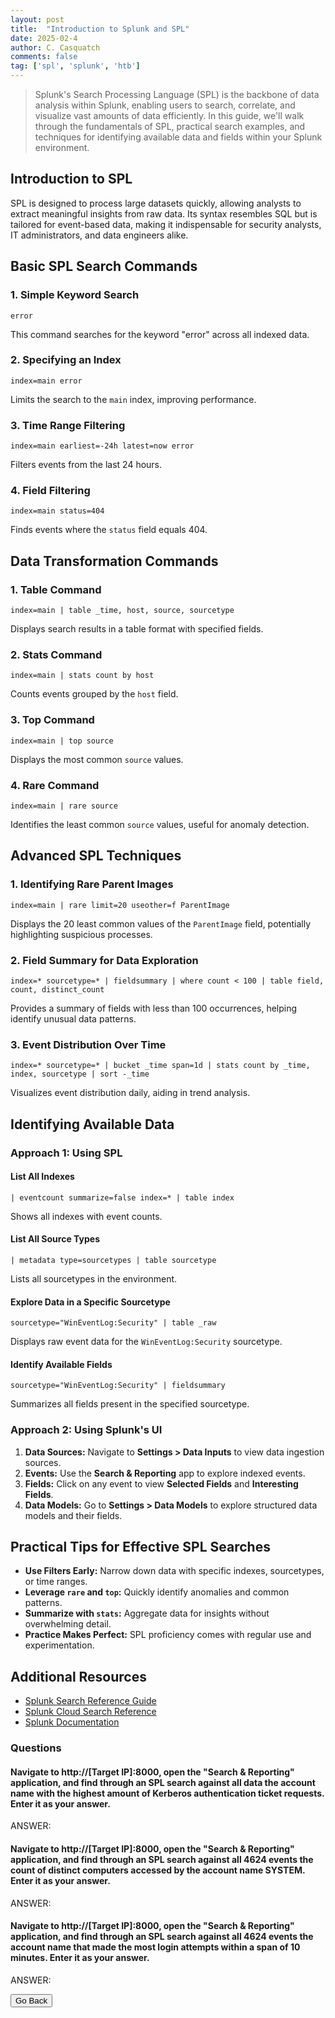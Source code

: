 ```yaml
---
layout: post
title:  "Introduction to Splunk and SPL"
date: 2025-02-4
author: C. Casquatch
comments: false
tag: ['spl', 'splunk', 'htb']
---
```


> Splunk's Search Processing Language (SPL) is the backbone of data analysis within Splunk, enabling users to search, correlate, and visualize vast amounts of data efficiently. In this guide, we'll walk through the fundamentals of SPL, practical search examples, and techniques for identifying available data and fields within your Splunk environment.

## Introduction to SPL

SPL is designed to process large datasets quickly, allowing analysts to extract meaningful insights from raw data. Its syntax resembles SQL but is tailored for event-based data, making it indispensable for security analysts, IT administrators, and data engineers alike.

## Basic SPL Search Commands

### 1. **Simple Keyword Search**
```spl
error
```
This command searches for the keyword "error" across all indexed data.

### 2. **Specifying an Index**
```spl
index=main error
```
Limits the search to the `main` index, improving performance.

### 3. **Time Range Filtering**
```spl
index=main earliest=-24h latest=now error
```
Filters events from the last 24 hours.

### 4. **Field Filtering**
```spl
index=main status=404
```
Finds events where the `status` field equals 404.

## Data Transformation Commands

### 1. **Table Command**
```spl
index=main | table _time, host, source, sourcetype
```
Displays search results in a table format with specified fields.

### 2. **Stats Command**
```spl
index=main | stats count by host
```
Counts events grouped by the `host` field.

### 3. **Top Command**
```spl
index=main | top source
```
Displays the most common `source` values.

### 4. **Rare Command**
```spl
index=main | rare source
```
Identifies the least common `source` values, useful for anomaly detection.

## Advanced SPL Techniques

### 1. **Identifying Rare Parent Images**
```spl
index=main | rare limit=20 useother=f ParentImage
```
Displays the 20 least common values of the `ParentImage` field, potentially highlighting suspicious processes.

### 2. **Field Summary for Data Exploration**
```spl
index=* sourcetype=* | fieldsummary | where count < 100 | table field, count, distinct_count
```
Provides a summary of fields with less than 100 occurrences, helping identify unusual data patterns.

### 3. **Event Distribution Over Time**
```spl
index=* sourcetype=* | bucket _time span=1d | stats count by _time, index, sourcetype | sort -_time
```
Visualizes event distribution daily, aiding in trend analysis.

## Identifying Available Data

### Approach 1: Using SPL

#### **List All Indexes**
```spl
| eventcount summarize=false index=* | table index
```
Shows all indexes with event counts.

#### **List All Source Types**
```spl
| metadata type=sourcetypes | table sourcetype
```
Lists all sourcetypes in the environment.

#### **Explore Data in a Specific Sourcetype**
```spl
sourcetype="WinEventLog:Security" | table _raw
```
Displays raw event data for the `WinEventLog:Security` sourcetype.

#### **Identify Available Fields**
```spl
sourcetype="WinEventLog:Security" | fieldsummary
```
Summarizes all fields present in the specified sourcetype.

### Approach 2: Using Splunk's UI

1. **Data Sources:** Navigate to **Settings > Data Inputs** to view data ingestion sources.
2. **Events:** Use the **Search & Reporting** app to explore indexed events.
3. **Fields:** Click on any event to view **Selected Fields** and **Interesting Fields**.
4. **Data Models:** Go to **Settings > Data Models** to explore structured data models and their fields.

## Practical Tips for Effective SPL Searches

- **Use Filters Early:** Narrow down data with specific indexes, sourcetypes, or time ranges.
- **Leverage `rare` and `top`:** Quickly identify anomalies and common patterns.
- **Summarize with `stats`:** Aggregate data for insights without overwhelming detail.
- **Practice Makes Perfect:** SPL proficiency comes with regular use and experimentation.

## Additional Resources

- [Splunk Search Reference Guide](https://docs.splunk.com/Documentation/SCS/current/SearchReference/Introduction)
- [Splunk Cloud Search Reference](https://docs.splunk.com/Documentation/SplunkCloud/latest/SearchReference/)
- [Splunk Documentation](https://docs.splunk.com/Documentation/SplunkCloud/latest/Search/)


### Questions

#### Navigate to http://[Target IP]:8000, open the "Search & Reporting" application, and find through an SPL search against all data the account name with the highest amount of Kerberos authentication ticket requests. Enter it as your answer.
ANSWER:

#### Navigate to http://[Target IP]:8000, open the "Search & Reporting" application, and find through an SPL search against all 4624 events the count of distinct computers accessed by the account name SYSTEM. Enter it as your answer.
ANSWER:

#### Navigate to http://[Target IP]:8000, open the "Search & Reporting" application, and find through an SPL search against all 4624 events the account name that made the most login attempts within a span of 10 minutes. Enter it as your answer.
ANSWER:





<button onclick="history.back()">Go Back</button>
